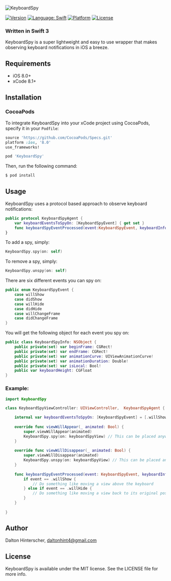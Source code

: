 ![KeyboardSpy](/Users/Dalton/Desktop/keyboard_spy.png)

[![Version](https://img.shields.io/cocoapods/v/Spartan.svg?style=flat)](http://cocoapods.org/pods/KeyboardSpy)
<a href="https://developer.apple.com/swift"><img src="https://img.shields.io/badge/swift-3.0-4BC51D.svg?style=flat" alt="Language: Swift" /></a>
[![Platform](https://img.shields.io/cocoapods/p/KeyboardSpy.svg?style=flat)](http://cocoapods.org/pods/KeyboardSpy)
[![License](https://img.shields.io/cocoapods/l/KeyboardSpy.svg?style=flat)](http://cocoapods.org/pods/KeyboardSpy)

### Written in Swift 3

KeyboardSpy is a super lightweight and easy to use wrapper that makes observing keyboard notifications in iOS a breeze.

## Requirements

 - iOS 8.0+
 - xCode 8.1+

## Installation

### CocoaPods

To integrate KeyboardSpy into your xCode project using CocoaPods, specify it in your `Podfile`:

```ruby
source 'https://github.com/CocoaPods/Specs.git'
platform :ios, '8.0'
use_frameworks!

pod 'KeyboardSpy'
```

Then, run the following command:

```bash
$ pod install
```

## Usage

KeyboardSpy uses a protocol based approach to observe keyboard notifications:

```swift
public protocol KeyboardSpyAgent {
    var keyboardEventsToSpyOn: [KeyboardSpyEvent] { get set }
    func keyboardSpyEventProcessed(event:KeyboardSpyEvent, keyboardInfo: KeyboardSpyInfo)
}
```

To add a spy, simply:

```swift
KeyboardSpy.spy(on: self)
```

To remove a spy, simply:

```swift
KeyboardSpy.unspy(on: self)
```

There are six different events you can spy on:

```swift
public enum KeyboardSpyEvent {
    case willShow
    case didShow
    case willHide
    case didHide
    case willChangeFrame
    case didChangeFrame
}
```

You will get the following object for each event you spy on:

```swift
public class KeyboardSpyInfo: NSObject {
    public private(set) var beginFrame: CGRect!
    public private(set) var endFrame: CGRect!
    public private(set) var animationCurve: UIViewAnimationCurve!
    public private(set) var animationDuration: Double!
    public private(set) var isLocal: Bool!
    public var keyboardHeight: CGFloat
}
```

### Example:

```swift
import KeyboardSpy

class KeyboardSpyViewController: UIViewController,  KeyboardSpyAgent {

    internal var keyboardEventsToSpyOn: [KeyboardSpyEvent] = [.willShow, .willHide]
    
    override func viewWillAppear(_ animated: Bool) {
        super.viewWillAppear(animated)
        KeyboardSpy.spy(on: keyboardSpyView) // This can be placed anywhere
    }
    
    override func viewWillDisappear(_ animated: Bool) {
        super.viewWillDisappear(animated)
        KeyboardSpy.unspy(on: keyboardSpyView) // This can be placed anywhere
    }
    
    func keyboardSpyEventProcessed(event: KeyboardSpyEvent, keyboardInfo: KeyboardSpyInfo) {
        if event == .willShow {
        	// Do something like moving a view above the keyboard
        } else if event == .willHide {
        	// Do something like moving a view back to its original position
        }   
    }
    
}
```

## Author

Dalton Hinterscher, daltonhint4@gmail.com

## License

KeyboardSpy is available under the MIT license. See the LICENSE file for more info.
